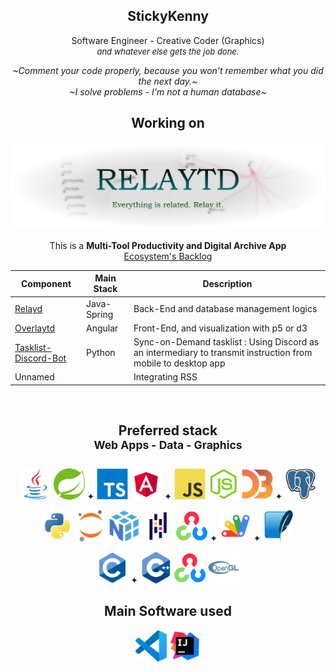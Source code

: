 <div align="center">

## StickyKenny
Software Engineer - Creative Coder (Graphics)   </br><font size="2">_and whatever else gets the job done._</font>


_\~Comment your code properly, because you won't remember what you did the next day.~_  
_\~I solve problems - I'm not a human database~_   

## Working on  

<img src="images/relaytd_banner_preview_0.png" alt="Relaytd Banner" title="Relaytd"/>

This is a **Multi-Tool Productivity and Digital Archive App**   
[Ecosystem's Backlog](https://github.com/org-or-user-name/repo-name/projects/1)

|  Component | Main Stack |   Description|
|---|---|---|
|  <a href="https://github.com/Stickykenny/Relaytd">Relayd</a> |  Java-Spring  | Back-End and database management logics |
|  <a href="https://github.com/Stickykenny/Overlaytd">Overlaytd </a> | Angular | Front-End, and visualization with p5 or d3  |
|  <a href="https://github.com/Stickykenny/Playground/tree/main/discord-tasklist-bot"> Tasklist-Discord-Bot </a>| Python  |  Sync-on-Demand tasklist : Using Discord as an intermediary to transmit instruction from mobile to desktop app |
|   Unnamed |    |  Integrating RSS |

</br>

## Preferred stack<br><sup>Web Apps - Data - Graphics</sup>

<p align="center">
<a title="Java"><img src="icons/Java.svg" width="50"/> 
<a title="Spring"><img src="icons/Spring.svg" width="50"/></a>
✦
<a title="TypeScript"><img src="icons/TypeScript.svg" width="50"/></a>
<a title="Angular 2+"><img src="icons/Angular.svg" width="50"/></a>
✦
<a title="JavaScript"><img src="icons/JavaScript.svg" width="50"/></a>
<a title="Node Js"><img src="icons/Node.js.svg" width="50"/></a>
<a title="D3 Js"><img src="icons/D3.js.svg" width="50"/></a>
✦
<a title="PostGreSQL"><img src="icons/PostgresSQL.svg" width="50"/></a>
</p>

<p align="center">
<a title="Python"><img src="icons/Python.svg" width="50"/></a>
<a title="Jupyter Notebook"><img src="icons/Jupyter.svg" width="50"/></a>
<a title="Numpy"><img src="icons/NumPy.svg" width="50"/></a>
<a title="Pandas"><img src="icons/Pandas.svg" width="50"/></a>
<a title="OpenCV"><img src="icons/OpenCV.svg" width="50"/></a>
✦
<a title="Google Apps Script"><img src="icons/Google_Apps_Script.svg" width="50"/></a>
✦
<a title="SQlite"><img src="icons/SQLite.svg" width="50"/></a>
</p>

<p align="center">
<a title="C"><img src="icons/C.svg" width="50"/></a>
✦
<a title="C++"><img src="icons/C++-(CPlusPlus).svg" width="50"/></a>
<a title="OpenCV"><img src="icons/OpenCV.svg" width="50"/></a>
<a title="OpenGL"><img src="icons/OpenGL.svg" width="50"/></a>
</p>

## Main Software used 

<p align="center">
<a href="https://code.visualstudio.com/" title="Visual Studio Code"><img src="icons/Visual-Studio-Code-(VS-Code).svg"  width="50"/></a>
<a href="https://www.jetbrains.com/fr-fr/idea/" title="IntelliJ IDEA"><img src="icons/IntelliJ-IDEA.svg"  width="50"/></a>
</p>

</div>

<!--
**Stickykenny/Stickykenny** is a ✨ _special_ ✨ repository because its `README.md` (this file) appears on your GitHub profile.

Here are some ideas to get you started:

- 🔭 I’m currently working on ...
- 🌱 I’m currently learning ...
- 👯 I’m looking to collaborate on ...
- 🤔 I’m looking for help with ...
- 💬 Ask me about ...
- 📫 How to reach me: ...
- ⚡ Fun fact: ...
-->
